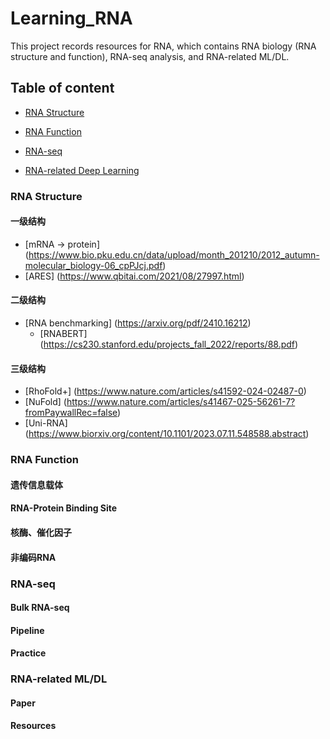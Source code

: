 # Learning_RNA
This project records resources for RNA, which contains RNA biology (RNA structure and function), RNA-seq analysis, and RNA-related ML/DL.
## Table of content
- [RNA Structure](#RNAstructure)

- [RNA Function](#RNAfunction)

- [RNA-seq](#RNA-seq)

- [RNA-related Deep Learning](#RNA-ML/DL)

### RNA Structure
 ####  一级结构
 * [mRNA → protein] (https://www.bio.pku.edu.cn/data/upload/month_201210/2012_autumn-molecular_biology-06_cpPJcj.pdf)
 * [ARES] (https://www.qbitai.com/2021/08/27997.html)
 ####  二级结构
 * [RNA benchmarking] (https://arxiv.org/pdf/2410.16212)
     - [RNABERT] (https://cs230.stanford.edu/projects_fall_2022/reports/88.pdf)
 ####  三级结构
 * [RhoFold+] (https://www.nature.com/articles/s41592-024-02487-0)
 * [NuFold] (https://www.nature.com/articles/s41467-025-56261-7?fromPaywallRec=false)
 * [Uni-RNA] (https://www.biorxiv.org/content/10.1101/2023.07.11.548588.abstract)
        
        

### RNA Function
 ####  遗传信息载体
 ####  RNA-Protein Binding Site
 ####  核酶、催化因子
 ####  非编码RNA

### RNA-seq
 ####  Bulk RNA-seq
 ####  Pipeline
 ####  Practice

### RNA-related ML/DL
 ####  Paper
 ####  Resources
